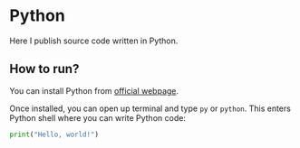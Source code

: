 # Python 
Here I publish source code written in Python.

## How to run?

You can install Python from [official webpage](https://www.python.org/downloads/release/python-3120/?ref=upstract.com). 

Once installed, you can open up terminal and type `py` or `python`. This enters Python shell where you can write Python code:

```python
print("Hello, world!")
```

